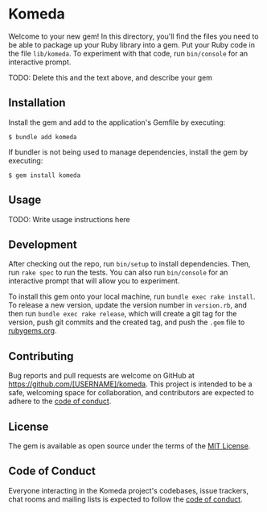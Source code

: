 # Komeda

Welcome to your new gem! In this directory, you'll find the files you need to be able to package up your Ruby library into a gem. Put your Ruby code in the file `lib/komeda`. To experiment with that code, run `bin/console` for an interactive prompt.

TODO: Delete this and the text above, and describe your gem

## Installation

Install the gem and add to the application's Gemfile by executing:

    $ bundle add komeda

If bundler is not being used to manage dependencies, install the gem by executing:

    $ gem install komeda

## Usage

TODO: Write usage instructions here

## Development

After checking out the repo, run `bin/setup` to install dependencies. Then, run `rake spec` to run the tests. You can also run `bin/console` for an interactive prompt that will allow you to experiment.

To install this gem onto your local machine, run `bundle exec rake install`. To release a new version, update the version number in `version.rb`, and then run `bundle exec rake release`, which will create a git tag for the version, push git commits and the created tag, and push the `.gem` file to [rubygems.org](https://rubygems.org).

## Contributing

Bug reports and pull requests are welcome on GitHub at https://github.com/[USERNAME]/komeda. This project is intended to be a safe, welcoming space for collaboration, and contributors are expected to adhere to the [code of conduct](https://github.com/[USERNAME]/komeda/blob/main/CODE_OF_CONDUCT.md).

## License

The gem is available as open source under the terms of the [MIT License](https://opensource.org/licenses/MIT).

## Code of Conduct

Everyone interacting in the Komeda project's codebases, issue trackers, chat rooms and mailing lists is expected to follow the [code of conduct](https://github.com/[USERNAME]/komeda/blob/main/CODE_OF_CONDUCT.md).

